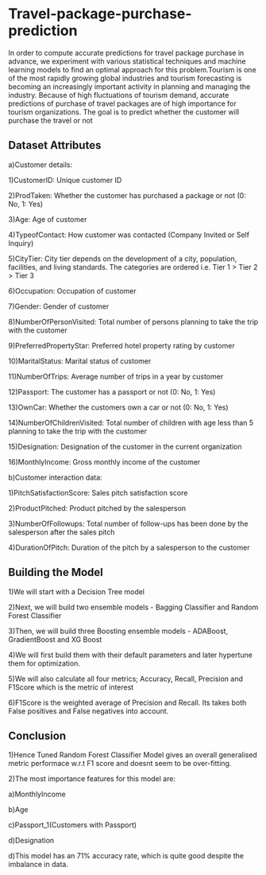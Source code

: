 
# Travel-package-purchase-prediction

In order to compute accurate predictions for travel package purchase in advance, we experiment with various statistical techniques and machine learning models to find an 
optimal approach for this problem.Tourism is one of the most rapidly growing global industries and tourism forecasting is becoming an increasingly important activity in planning and managing the industry. Because of high fluctuations of tourism demand, 
accurate predictions of purchase of travel packages are of high importance for tourism organizations. The goal is to predict whether the customer will purchase the travel or not


## Dataset Attributes

a)Customer details:

1)CustomerID: Unique customer ID

2)ProdTaken: Whether the customer has purchased a package or not (0: No, 1: Yes)

3)Age: Age of customer

4)TypeofContact: How customer was contacted (Company Invited or Self Inquiry)

5)CityTier: City tier depends on the development of a city, population, facilities, and living standards. The categories are ordered i.e. Tier 1 > Tier 2 > Tier 3

6)Occupation: Occupation of customer

7)Gender: Gender of customer

8)NumberOfPersonVisited: Total number of persons planning to take the trip with the customer

9)PreferredPropertyStar: Preferred hotel property rating by customer

10)MaritalStatus: Marital status of customer

11)NumberOfTrips: Average number of trips in a year by customer

12)Passport: The customer has a passport or not (0: No, 1: Yes)

13)OwnCar: Whether the customers own a car or not (0: No, 1: Yes)

14)NumberOfChildrenVisited: Total number of children with age less than 5 planning to take the trip with the customer

15)Designation: Designation of the customer in the current organization

16)MonthlyIncome: Gross monthly income of the customer

b)Customer interaction data:

1)PitchSatisfactionScore: Sales pitch satisfaction score

2)ProductPitched: Product pitched by the salesperson

3)NumberOfFollowups: Total number of follow-ups has been done by the salesperson after the sales pitch

4)DurationOfPitch: Duration of the pitch by a salesperson to the customer
## Building the Model

1)We will start with a Decision Tree model

2)Next, we will build two ensemble models - Bagging Classifier and Random Forest Classifier

3)Then, we will build three Boosting ensemble models - ADABoost, GradientBoost and XG Boost

4)We will first build them with their default parameters and later hypertune them for optimization.

5)We will also calculate all four metrics; Accuracy, Recall, Precision and F1Score which is the metric of interest

6)F1Score is the weighted average of Precision and Recall. Its takes both False positives and False negatives into account.


## Conclusion

 1)Hence Tuned Random Forest Classifier Model gives an overall generalised metric performace w.r.t F1 score and doesnt seem to be over-fitting.

2)The most importance features for this model are:

a)MonthlyIncome

b)Age

c)Passport_1(Customers with Passport)

d)Designation 

d)This model has an 71% accuracy rate, which is quite good despite the imbalance in data.
